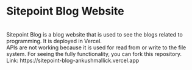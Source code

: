# Sitepoint Blog Website
<br>
Sitepoint Blog is a blog website that is used to see the blogs related to programming. It is deployed in Vercel.
<br>
APIs are not working because it is used for read from or write to the file system. For seeing the fully functionality, you can fork this repository.
<br>
Link: https://sitepoint-blog-ankushmallick.vercel.app
